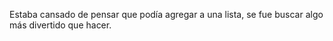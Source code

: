 Estaba cansado de pensar que podía agregar a una lista, se fue buscar algo más
divertido que hacer.
